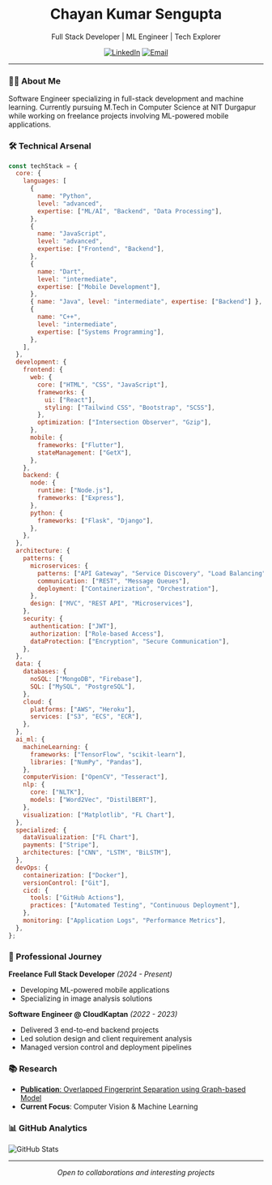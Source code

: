 <div align="center">
  <h1>Chayan Kumar Sengupta</h1>
  <p>Full Stack Developer | ML Engineer | Tech Explorer</p>
  
  [![LinkedIn](https://img.shields.io/badge/LinkedIn-sen--chayan-blue?style=flat&logo=linkedin)](https://www.linkedin.com/in/sen-chayan)
  [![Email](https://img.shields.io/badge/Email-swapnomoy199916%40gmail.com-red?style=flat&logo=gmail)](mailto:swapnomoy199916@gmail.com)
</div>

---

### 👨‍💻 About Me

Software Engineer specializing in full-stack development and machine learning. Currently pursuing M.Tech in Computer Science at NIT Durgapur while working on freelance projects involving ML-powered mobile applications.

### 🛠️ Technical Arsenal

```javascript
const techStack = {
  core: {
    languages: [
      {
        name: "Python",
        level: "advanced",
        expertise: ["ML/AI", "Backend", "Data Processing"],
      },
      {
        name: "JavaScript",
        level: "advanced",
        expertise: ["Frontend", "Backend"],
      },
      {
        name: "Dart",
        level: "intermediate",
        expertise: ["Mobile Development"],
      },
      { name: "Java", level: "intermediate", expertise: ["Backend"] },
      {
        name: "C++",
        level: "intermediate",
        expertise: ["Systems Programming"],
      },
    ],
  },
  development: {
    frontend: {
      web: {
        core: ["HTML", "CSS", "JavaScript"],
        frameworks: {
          ui: ["React"],
          styling: ["Tailwind CSS", "Bootstrap", "SCSS"],
        },
        optimization: ["Intersection Observer", "Gzip"],
      },
      mobile: {
        frameworks: ["Flutter"],
        stateManagement: ["GetX"],
      },
    },
    backend: {
      node: {
        runtime: ["Node.js"],
        frameworks: ["Express"],
      },
      python: {
        frameworks: ["Flask", "Django"],
      },
    },
  },
  architecture: {
    patterns: {
      microservices: {
        patterns: ["API Gateway", "Service Discovery", "Load Balancing"],
        communication: ["REST", "Message Queues"],
        deployment: ["Containerization", "Orchestration"],
      },
      design: ["MVC", "REST API", "Microservices"],
    },
    security: {
      authentication: ["JWT"],
      authorization: ["Role-based Access"],
      dataProtection: ["Encryption", "Secure Communication"],
    },
  },
  data: {
    databases: {
      noSQL: ["MongoDB", "Firebase"],
      SQL: ["MySQL", "PostgreSQL"],
    },
    cloud: {
      platforms: ["AWS", "Heroku"],
      services: ["S3", "ECS", "ECR"],
    },
  },
  ai_ml: {
    machineLearning: {
      frameworks: ["TensorFlow", "scikit-learn"],
      libraries: ["NumPy", "Pandas"],
    },
    computerVision: ["OpenCV", "Tesseract"],
    nlp: {
      core: ["NLTK"],
      models: ["Word2Vec", "DistilBERT"],
    },
    visualization: ["Matplotlib", "FL Chart"],
  },
  specialized: {
    dataVisualization: ["FL Chart"],
    payments: ["Stripe"],
    architectures: ["CNN", "LSTM", "BiLSTM"],
  },
  devOps: {
    containerization: ["Docker"],
    versionControl: ["Git"],
    cicd: {
      tools: ["GitHub Actions"],
      practices: ["Automated Testing", "Continuous Deployment"],
    },
    monitoring: ["Application Logs", "Performance Metrics"],
  },
};
```

### 🎯 Professional Journey

**Freelance Full Stack Developer** _(2024 - Present)_

- Developing ML-powered mobile applications
- Specializing in image analysis solutions

**Software Engineer @ CloudKaptan** _(2022 - 2023)_

- Delivered 3 end-to-end backend projects
- Led solution design and client requirement analysis
- Managed version control and deployment pipelines

### 📚 Research

- [**Publication**: Overlapped Fingerprint Separation using Graph-based Model](https://ieeexplore.ieee.org/document/10028828)
- **Current Focus**: Computer Vision & Machine Learning

### 📊 GitHub Analytics

![GitHub Stats](https://github-readme-stats.vercel.app/api?username=Chayan199916&show_icons=true&theme=dark&hide_border=true)

---

<div align="center">
  <i>Open to collaborations and interesting projects</i>
</div>
